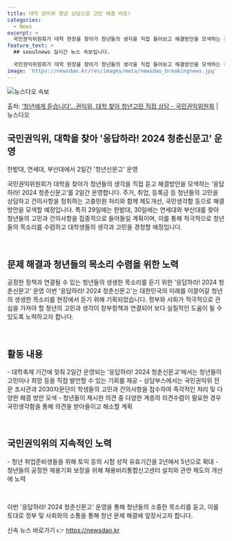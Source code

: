 ```yaml
---
title: 대학 권익위 청년 상담으로 고민 해결 바로!
categories:
  - News
excerpt: >
  국민권익위원회가 대학 현장을 찾아가 청년들의 생각을 직접 들어보고 해결방안을 모색하는 응답하라! 2024 청…
feature_text: >
  ## seoulnews 실시간 뉴스 속보입니다.

  국민권익위원회가 대학 현장을 찾아가 청년들의 생각을 직접 들어보고 해결방안을 모색하는 응답하라! 2024 청…
image: 'https://newsdao.kr/res/images/meta/newsdao_breakingnews.jpg'
---
```


![뉴스다오 속보](https://newsdao.kr/res/images/meta/newsdao_breakingnews.jpg)

<p>출처: <a href="https://newsdao.kr/3941" rel="dofollow">‘청년에게 듣습니다’…권익위, 대학 찾아 청년고민 직접 상담 - 국민권익위원회</a> | 뉴스다오</p>

<h2 data-ke-size="size26">국민권익위, 대학을 찾아 '응답하라! 2024 청춘신문고' 운영</h2>
한밭대, 연세대, 부산대에서 2일간 '청년신문고' 운영

국민권익위원회가 대학을 찾아가 청년들의 생각을 직접 듣고 해결방안을 모색하는 ‘응답하라! 2024 청춘신문고’를 2일간 운영합니다. 주거, 취업, 등록금 등 청년들의 고민을 상담하고 건의사항을 청취하는 고충민원 처리와 함께 제도개선, 국민생각함 등으로 해결 방안을 모색할 예정입니다. 특히 29일에는 한밭대, 30일에는 연세대와 부산대를 찾아 청년들의 고민과 건의사항을 집중적으로 들어들일 계획이며, 이를 통해 적극적으로 청년들의 목소리를 수렴하고 대학생들의 생각과 고민을 경청할 예정입니다. 
<p data-ke-size="size16">&nbsp;</p>

<h2 data-ke-size="size24">문제 해결과 청년들의 목소리 수렴을 위한 노력</h2>
공정한 정책과 연결될 수 있는 청년들의 생생한 목소리를 듣기 위한 '응답하라! 2024 청춘신문고' 운영
이번 '응답하라! 2024 청춘신문고'는 대한민국의 미래를 이끌어갈 청년의 생생한 목소리를 현장에서 듣기 위해 기획되었습니다. 정부와 사회가 적극적으로 관심을 가져야 할 청년의 고민과 생각이 정부정책과 연결되어 보다 실질적인 도움이 될 수 있도록 노력하고자 합니다. 
<p data-ke-size="size16">&nbsp;</p>

<h2 data-ke-size="size24">활동 내용</h2>
- 대학축제 기간에 맞춰 2일간 운영되는 '응답하라! 2024 청춘신문고'에서는 청년들이 고민이나 희망 등을 직접 발언할 수 있는 기회를 제공
- 상담부스에서는 국민권익위 전문 조사관과 2030자문단이 학생들의 고민과 건의사항을 접수하여 즉각적인 처리 및 다양한 해결 방안 모색
- 청년들이 제시한 의견 중 다양한 계층의 의견수렴이 필요한 경우 국민생각함을 통해 의견을 받아들이고 해소할 계획
<p data-ke-size="size16">&nbsp;</p>

<h2 data-ke-size="size24">국민권익위의 지속적인 노력</h2>
- 청년 취업준비생들을 위해 토익 등의 시험 성적 유효기간을 2년에서 5년으로 확대
- 청년들의 공정한 채용기회 보장을 위해 채용비리통합신고센터 설치와 관련 제도의 개선에 노력
<p data-ke-size="size16">&nbsp;</p>

이번 '응답하라! 2024 청춘신문고' 운영을 통해 청년들의 소중한 목소리를 듣고, 이를 토대로 정부 및 사회와의 소통을 통해 청년 문제 해결에 앞장서고자 합니다. 

신속 뉴스 바로가기 👉 <a href="https://newsdao.kr" rel="dofollow">https://newsdao.kr</a>


